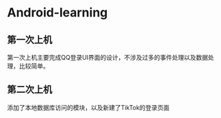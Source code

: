 # Android-learning


## 第一次上机
第一次上机主要完成QQ登录UI界面的设计，不涉及过多的事件处理以及数据处理，比较简单。

## 第二次上机
添加了本地数据库访问的模块，以及新建了TikTok的登录页面
